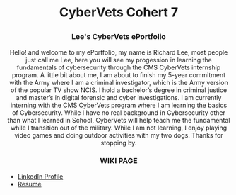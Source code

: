 <h1> <p align="center">
 CyberVets Cohert 7 
</p> </h1>



<h3> <p align="center">
  Lee's CyberVets ePortfolio
</p> </h3>

 <p div{
    width: 200px;
    word-wrap: break-word;
} 
</p>
<p align="center">
Hello! and welcome to my ePortfolio, my name is Richard Lee, most people just call me Lee, here you will see my progession in learning the fundamentals of cybersecurity through the CMS CyberVets internship program. A little bit about me, I am about to finish my 5-year commitment with the Army where I am a criminal investigator, which is the Army version of the popular TV show NCIS. I hold a bachelor’s degree in criminal justice and master’s in digital forensic and cyber investigations. I am currently interning with the CMS CyberVets program where I am learning the basics of Cybersecurity. While I have no real background in Cybersecurity other than what I learned in School, CyberVets will help teach me the fundamental while I transition out of the military. While I am not learning, I enjoy playing video games and doing outdoor activities with my two dogs. Thanks for stopping by.
 

 
 <h3> <p align="center">
  WIKI PAGE
</p> </h3>

 * [LinkedIn Profile](https://www.linkedin.com/in/yr-lee/)
 * [Resume](https://github.com/Reeseys/CyberVets_ePortfolio_C7/files/8384037/Resume_LEE.pdf)
